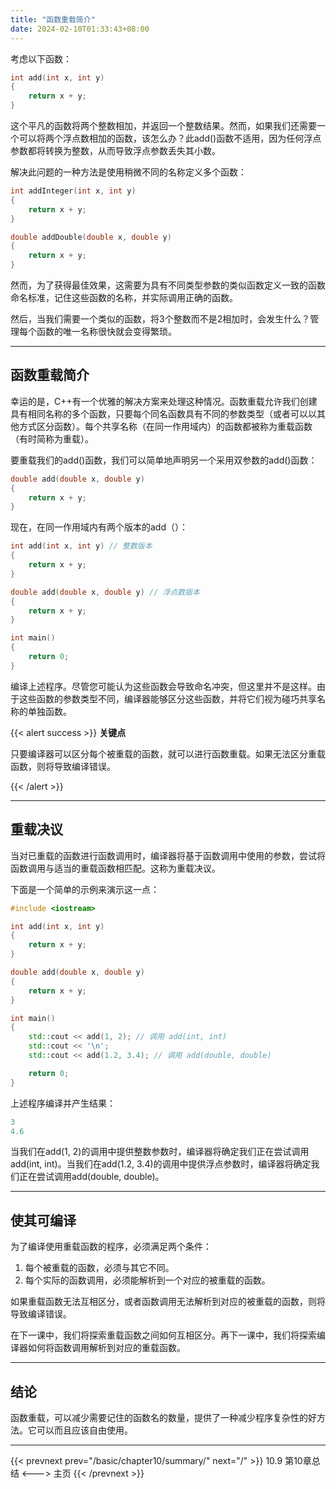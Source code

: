 ```yaml
---
title: "函数重载简介"
date: 2024-02-10T01:33:43+08:00
---
```


考虑以下函数：

```C++
int add(int x, int y)
{
    return x + y;
}
```

这个平凡的函数将两个整数相加，并返回一个整数结果。然而，如果我们还需要一个可以将两个浮点数相加的函数，该怎么办？此add()函数不适用，因为任何浮点参数都将转换为整数，从而导致浮点参数丢失其小数。

解决此问题的一种方法是使用稍微不同的名称定义多个函数：

```C++
int addInteger(int x, int y)
{
    return x + y;
}

double addDouble(double x, double y)
{
    return x + y;
}
```

然而，为了获得最佳效果，这需要为具有不同类型参数的类似函数定义一致的函数命名标准，记住这些函数的名称，并实际调用正确的函数。

然后，当我们需要一个类似的函数，将3个整数而不是2相加时，会发生什么？管理每个函数的唯一名称很快就会变得繁琐。

***
## 函数重载简介

幸运的是，C++有一个优雅的解决方案来处理这种情况。函数重载允许我们创建具有相同名称的多个函数，只要每个同名函数具有不同的参数类型（或者可以以其他方式区分函数）。每个共享名称（在同一作用域内）的函数都被称为重载函数（有时简称为重载）。

要重载我们的add()函数，我们可以简单地声明另一个采用双参数的add()函数：

```C++
double add(double x, double y)
{
    return x + y;
}
```

现在，在同一作用域内有两个版本的add（）：

```C++
int add(int x, int y) // 整数版本
{
    return x + y;
}

double add(double x, double y) // 浮点数版本
{
    return x + y;
}

int main()
{
    return 0;
}
```

编译上述程序。尽管您可能认为这些函数会导致命名冲突，但这里并不是这样。由于这些函数的参数类型不同，编译器能够区分这些函数，并将它们视为碰巧共享名称的单独函数。

{{< alert success >}}
**关键点**

只要编译器可以区分每个被重载的函数，就可以进行函数重载。如果无法区分重载函数，则将导致编译错误。

{{< /alert >}}

***
## 重载决议

当对已重载的函数进行函数调用时，编译器将基于函数调用中使用的参数，尝试将函数调用与适当的重载函数相匹配。这称为重载决议。

下面是一个简单的示例来演示这一点：

```C++
#include <iostream>

int add(int x, int y)
{
    return x + y;
}

double add(double x, double y)
{
    return x + y;
}

int main()
{
    std::cout << add(1, 2); // 调用 add(int, int)
    std::cout << '\n';
    std::cout << add(1.2, 3.4); // 调用 add(double, double)

    return 0;
}
```

上述程序编译并产生结果：

```C++
3
4.6
```

当我们在add(1, 2)的调用中提供整数参数时，编译器将确定我们正在尝试调用add(int, int)。当我们在add(1.2, 3.4)的调用中提供浮点参数时，编译器将确定我们正在尝试调用add(double, double)。

***
## 使其可编译

为了编译使用重载函数的程序，必须满足两个条件：

1. 每个被重载的函数，必须与其它不同。
2. 每个实际的函数调用，必须能解析到一个对应的被重载的函数。

如果重载函数无法互相区分，或者函数调用无法解析到对应的被重载的函数，则将导致编译错误。

在下一课中，我们将探索重载函数之间如何互相区分。再下一课中，我们将探索编译器如何将函数调用解析到对应的重载函数。

***
## 结论

函数重载，可以减少需要记住的函数名的数量，提供了一种减少程序复杂性的好方法。它可以而且应该自由使用。

***

{{< prevnext prev="/basic/chapter10/summary/" next="/" >}}
10.9 第10章总结
<--->
主页
{{< /prevnext >}}
